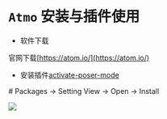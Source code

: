 # `Atmo` 安装与插件使用

* 软件下载

官网下载[https://atom.io/](https://atom.io/)<br/>

* 安装插件[activate-poser-mode](https://atom.io/packages/activate-power-mode)

\#   Packages -> Setting View -> Open -> Install  <br/>

![](https://github.com/htengweb/react-knowledge/blob/master/images/activateSetting.png)